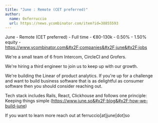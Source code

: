 ```yaml
---
title: "June : Remote (CET preferred)"
author:
  name: 0xferruccio
  url: https://news.ycombinator.com/item?id=38855593
---
```

June - Remote (CET preferred) - Full time - €80-130k - 0.50% - 1.50% equity - <a href="https:&#x2F;&#x2F;www.ycombinator.com&#x2F;companies&#x2F;june&#x2F;jobs">https:&#x2F;&#x2F;www.ycombinator.com&#x2F;companies&#x2F;june&#x2F;jobs</a>

We&#x27;re a small team of 6 from Intercom, CircleCI and Grofers.

We&#x27;re hiring a third engineer to join us to keep up with our growth.

We&#x27;re building the Linear of product analytics. If you&#x27;re up for a challenge and want to build business software that is as delightful as consumer software then you should consider reaching out.

Tech stack includes Rails, React, Clickhouse and follows one principle: Keeping things simple (<a href="https:&#x2F;&#x2F;www.june.so&#x2F;blog&#x2F;how-we-build-june">https:&#x2F;&#x2F;www.june.so&#x2F;blog&#x2F;how-we-build-june</a>)

If you want to learn more reach out at ferruccio[at]june[dot]so
